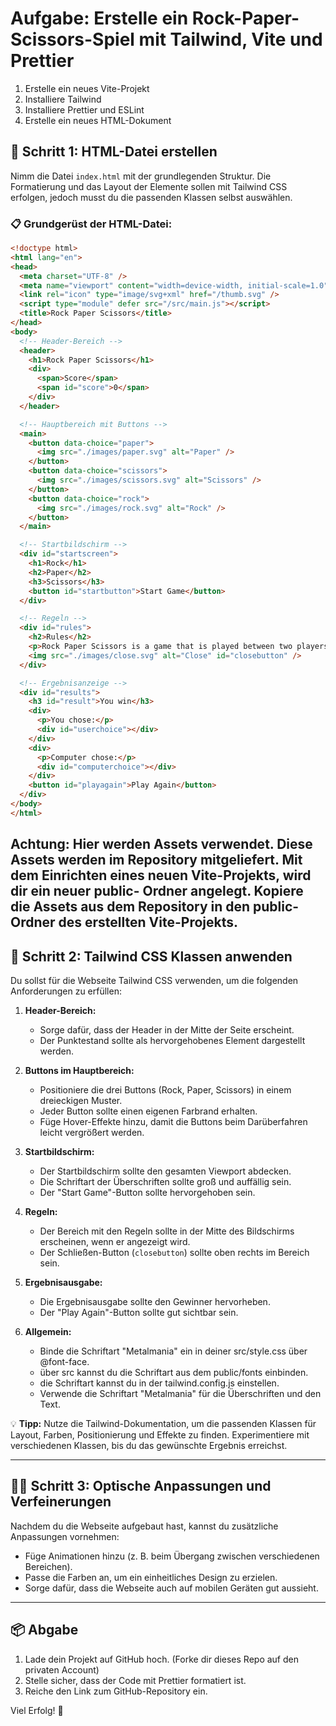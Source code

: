 # Aufgabe: Erstelle ein Rock-Paper-Scissors-Spiel mit Tailwind, Vite und Prettier
1. Erstelle ein neues Vite-Projekt
2. Installiere Tailwind
3. Installiere Prettier und ESLint
4. Erstelle ein neues HTML-Dokument
## 🧱 Schritt 1: HTML-Datei erstellen

Nimm die Datei `index.html` mit der grundlegenden Struktur. Die Formatierung und das Layout der Elemente sollen mit Tailwind CSS erfolgen, jedoch musst du die passenden Klassen selbst auswählen.

### 📋 Grundgerüst der HTML-Datei:

```html
<!doctype html>
<html lang="en">
<head>
  <meta charset="UTF-8" />
  <meta name="viewport" content="width=device-width, initial-scale=1.0" />
  <link rel="icon" type="image/svg+xml" href="/thumb.svg" />
  <script type="module" defer src="/src/main.js"></script>
  <title>Rock Paper Scissors</title>
</head>
<body>
  <!-- Header-Bereich -->
  <header>
    <h1>Rock Paper Scissors</h1>
    <div>
      <span>Score</span>
      <span id="score">0</span>
    </div>
  </header>

  <!-- Hauptbereich mit Buttons -->
  <main>
    <button data-choice="paper">
      <img src="./images/paper.svg" alt="Paper" />
    </button>
    <button data-choice="scissors">
      <img src="./images/scissors.svg" alt="Scissors" />
    </button>
    <button data-choice="rock">
      <img src="./images/rock.svg" alt="Rock" />
    </button>
  </main>

  <!-- Startbildschirm -->
  <div id="startscreen">
    <h1>Rock</h1>
    <h2>Paper</h2>
    <h3>Scissors</h3>
    <button id="startbutton">Start Game</button>
  </div>

  <!-- Regeln -->
  <div id="rules">
    <h2>Rules</h2>
    <p>Rock Paper Scissors is a game that is played between two players...</p>
    <img src="./images/close.svg" alt="Close" id="closebutton" />
  </div>

  <!-- Ergebnisanzeige -->
  <div id="results">
    <h3 id="result">You win</h3>
    <div>
      <p>You chose:</p>
      <div id="userchoice"></div>
    </div>
    <div>
      <p>Computer chose:</p>
      <div id="computerchoice"></div>
    </div>
    <button id="playagain">Play Again</button>
  </div>
</body>
</html>
```
Achtung: Hier werden Assets verwendet. Diese Assets werden im Repository mitgeliefert. Mit dem Einrichten eines neuen Vite-Projekts, wird dir ein neuer public-
Ordner angelegt. Kopiere die Assets aus dem Repository in den public-Ordner des erstellten Vite-Projekts.
---

## 🧩 Schritt 2: Tailwind CSS Klassen anwenden

Du sollst für die Webseite Tailwind CSS verwenden, um die folgenden Anforderungen zu erfüllen:

1. **Header-Bereich:**  
   - Sorge dafür, dass der Header in der Mitte der Seite erscheint.  
   - Der Punktestand sollte als hervorgehobenes Element dargestellt werden.

2. **Buttons im Hauptbereich:**  
   - Positioniere die drei Buttons (Rock, Paper, Scissors) in einem dreieckigen Muster.  
   - Jeder Button sollte einen eigenen Farbrand erhalten.  
   - Füge Hover-Effekte hinzu, damit die Buttons beim Darüberfahren leicht vergrößert werden.

3. **Startbildschirm:**  
   - Der Startbildschirm sollte den gesamten Viewport abdecken.  
   - Die Schriftart der Überschriften sollte groß und auffällig sein.  
   - Der "Start Game"-Button sollte hervorgehoben sein.

4. **Regeln:**  
   - Der Bereich mit den Regeln sollte in der Mitte des Bildschirms erscheinen, wenn er angezeigt wird.  
   - Der Schließen-Button (`closebutton`) sollte oben rechts im Bereich sein.

5. **Ergebnisausgabe:**  
   - Die Ergebnisausgabe sollte den Gewinner hervorheben.  
   - Der "Play Again"-Button sollte gut sichtbar sein.

6. **Allgemein:**
    - Binde die Schriftart "Metalmania" ein in deiner src/style.css über @font-face.
    - über src kannst du die Schriftart aus dem public/fonts einbinden.
    - die Schriftart kannst du in der tailwind.config.js einstellen.
    - Verwende die Schriftart "Metalmania" für die Überschriften und den Text.

💡 **Tipp:** Nutze die Tailwind-Dokumentation, um die passenden Klassen für Layout, Farben, Positionierung und Effekte zu finden. Experimentiere mit verschiedenen Klassen, bis du das gewünschte Ergebnis erreichst.

---

## 🧑‍🎨 Schritt 3: Optische Anpassungen und Verfeinerungen

Nachdem du die Webseite aufgebaut hast, kannst du zusätzliche Anpassungen vornehmen:

- Füge Animationen hinzu (z. B. beim Übergang zwischen verschiedenen Bereichen).  
- Passe die Farben an, um ein einheitliches Design zu erzielen.  
- Sorge dafür, dass die Webseite auch auf mobilen Geräten gut aussieht.



---

## 📦 Abgabe
1. Lade dein Projekt auf GitHub hoch. (Forke dir dieses Repo auf den privaten Account)
2. Stelle sicher, dass der Code mit Prettier formatiert ist.
3. Reiche den Link zum GitHub-Repository ein.

Viel Erfolg! 🚀

